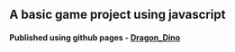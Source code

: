 ## A basic game project using javascript

#### Published using github pages - [Dragon_Dino](https://code-ebullient.github.io/dragon_dino_game/)
